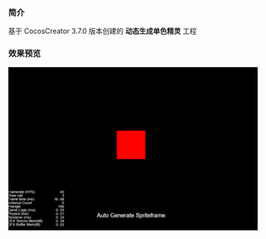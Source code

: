### 简介
基于 CocosCreator 3.7.0 版本创建的 **动态生成单色精灵** 工程

### 效果预览
![image](../../../image/202203/2022030543.png)